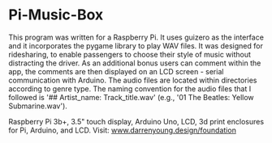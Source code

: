 # Pi-Music-Box
This program was written for a Raspberry Pi. It uses guizero as the interface and it incorporates the pygame library to play WAV files. It was designed for ridesharing, to enable passengers to choose their style of music without distracting the driver. As an additional bonus users can comment within the app, the comments are then displayed on an LCD screen - serial communication with Arduino.
The audio files are located within directories according to genre type. The naming convention for the audio files that I followed is '## Artist_name: Track_title.wav' (e.g., '01 The Beatles: Yellow Submarine.wav').

Raspberry Pi 3b+, 3.5" touch display, Arduino Uno, LCD, 3d print enclosures for Pi, Arduino, and LCD. Visit: www.darrenyoung.design/foundation
